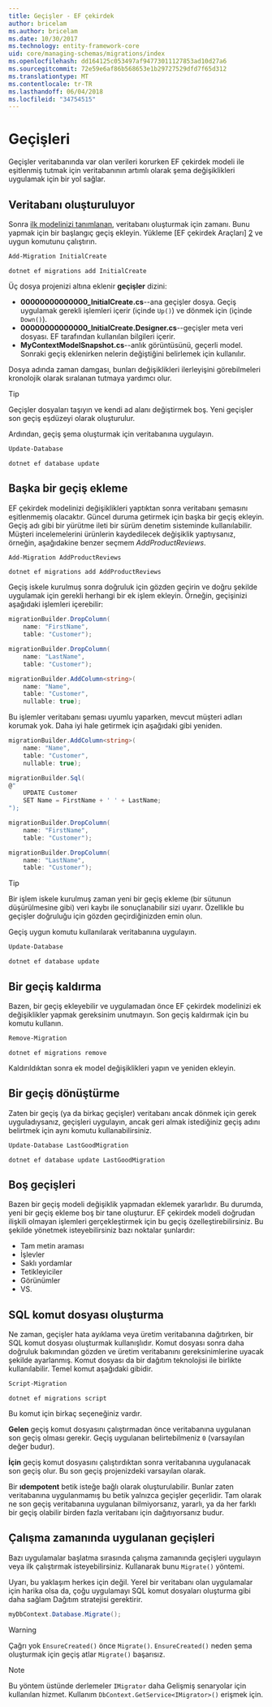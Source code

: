 ```yaml
---
title: Geçişler - EF çekirdek
author: bricelam
ms.author: bricelam
ms.date: 10/30/2017
ms.technology: entity-framework-core
uid: core/managing-schemas/migrations/index
ms.openlocfilehash: dd164125c053497af94773011127853ad10d27a6
ms.sourcegitcommit: 72e59e6af86b568653e1b29727529dfd7f65d312
ms.translationtype: MT
ms.contentlocale: tr-TR
ms.lasthandoff: 06/04/2018
ms.locfileid: "34754515"
---
```

<a name="migrations"></a>Geçişleri
==========
Geçişler veritabanında var olan verileri korurken EF çekirdek modeli ile eşitlenmiş tutmak için veritabanının artımlı olarak şema değişiklikleri uygulamak için bir yol sağlar.

<a name="creating-the-database"></a>Veritabanı oluşturuluyor
---------------------
Sonra [ilk modelinizi tanımlanan][1], veritabanı oluşturmak için zamanı. Bunu yapmak için bir başlangıç geçiş ekleyin.
Yükleme [EF çekirdek Araçları] [ 2] ve uygun komutunu çalıştırın.

``` powershell
Add-Migration InitialCreate
```
``` Console
dotnet ef migrations add InitialCreate
```

Üç dosya projenizi altına eklenir **geçişler** dizini:

* **00000000000000_InitialCreate.cs**--ana geçişler dosya. Geçiş uygulamak gerekli işlemleri içerir (içinde `Up()`) ve dönmek için (içinde `Down()`).
* **00000000000000_InitialCreate.Designer.cs**--geçişler meta veri dosyası. EF tarafından kullanılan bilgileri içerir.
* **MyContextModelSnapshot.cs**--anlık görüntüsünü, geçerli model. Sonraki geçiş eklenirken nelerin değiştiğini belirlemek için kullanılır.

Dosya adında zaman damgası, bunları değişiklikleri ilerleyişini görebilmeleri kronolojik olarak sıralanan tutmaya yardımcı olur.

> [!TIP]
> Geçişler dosyaları taşıyın ve kendi ad alanı değiştirmek boş. Yeni geçişler son geçiş eşdüzeyi olarak oluşturulur.

Ardından, geçiş şema oluşturmak için veritabanına uygulayın.

``` powershell
Update-Database
```
``` Console
dotnet ef database update
```

<a name="adding-another-migration"></a>Başka bir geçiş ekleme
------------------------
EF çekirdek modelinizi değişiklikleri yaptıktan sonra veritabanı şemasını eşitlenmemiş olacaktır. Güncel duruma getirmek için başka bir geçiş ekleyin. Geçiş adı gibi bir yürütme ileti bir sürüm denetim sisteminde kullanılabilir. Müşteri incelemelerini ürünlerin kaydedilecek değişiklik yaptıysanız, örneğin, aşağıdakine benzer seçmem *AddProductReviews*.

``` powershell
Add-Migration AddProductReviews
```
``` Console
dotnet ef migrations add AddProductReviews
```

Geçiş iskele kurulmuş sonra doğruluk için gözden geçirin ve doğru şekilde uygulamak için gerekli herhangi bir ek işlem ekleyin. Örneğin, geçişinizi aşağıdaki işlemleri içerebilir:

``` csharp
migrationBuilder.DropColumn(
    name: "FirstName",
    table: "Customer");

migrationBuilder.DropColumn(
    name: "LastName",
    table: "Customer");

migrationBuilder.AddColumn<string>(
    name: "Name",
    table: "Customer",
    nullable: true);
```

Bu işlemler veritabanı şeması uyumlu yaparken, mevcut müşteri adları korumak yok. Daha iyi hale getirmek için aşağıdaki gibi yeniden.

``` csharp
migrationBuilder.AddColumn<string>(
    name: "Name",
    table: "Customer",
    nullable: true);

migrationBuilder.Sql(
@"
    UPDATE Customer
    SET Name = FirstName + ' ' + LastName;
");

migrationBuilder.DropColumn(
    name: "FirstName",
    table: "Customer");

migrationBuilder.DropColumn(
    name: "LastName",
    table: "Customer");
```

> [!TIP]
> Bir işlem iskele kurulmuş zaman yeni bir geçiş ekleme (bir sütunun düşürülmesine gibi) veri kaybı ile sonuçlanabilir sizi uyarır. Özellikle bu geçişler doğruluğu için gözden geçirdiğinizden emin olun.

Geçiş uygun komutu kullanılarak veritabanına uygulayın.

``` powershell
Update-Database
```
``` Console
dotnet ef database update
```

<a name="removing-a-migration"></a>Bir geçiş kaldırma
--------------------
Bazen, bir geçiş ekleyebilir ve uygulamadan önce EF çekirdek modelinizi ek değişiklikler yapmak gereksinim unutmayın.
Son geçiş kaldırmak için bu komutu kullanın.

``` powershell
Remove-Migration
```
``` Console
dotnet ef migrations remove
```

Kaldırıldıktan sonra ek model değişiklikleri yapın ve yeniden ekleyin.

<a name="reverting-a-migration"></a>Bir geçiş dönüştürme
---------------------
Zaten bir geçiş (ya da birkaç geçişler) veritabanı ancak dönmek için gerek uyguladıysanız, geçişleri uygulayın, ancak geri almak istediğiniz geçiş adını belirtmek için aynı komutu kullanabilirsiniz.

``` powershell
Update-Database LastGoodMigration
```
``` Console
dotnet ef database update LastGoodMigration
```

<a name="empty-migrations"></a>Boş geçişleri
----------------
Bazen bir geçiş modeli değişiklik yapmadan eklemek yararlıdır. Bu durumda, yeni bir geçiş ekleme boş bir tane oluşturur. EF çekirdek modeli doğrudan ilişkili olmayan işlemleri gerçekleştirmek için bu geçiş özelleştirebilirsiniz.
Bu şekilde yönetmek isteyebilirsiniz bazı noktalar şunlardır:

* Tam metin araması
* İşlevler
* Saklı yordamlar
* Tetikleyiciler
* Görünümler
* VS.

<a name="generating-a-sql-script"></a>SQL komut dosyası oluşturma
-----------------------
Ne zaman, geçişler hata ayıklama veya üretim veritabanına dağıtırken, bir SQL komut dosyası oluşturmak kullanışlıdır. Komut dosyası sonra daha doğruluk bakımından gözden ve üretim veritabanını gereksinimlerine uyacak şekilde ayarlanmış. Komut dosyası da bir dağıtım teknolojisi ile birlikte kullanılabilir. Temel komut aşağıdaki gibidir.

``` powershell
Script-Migration
```
``` Console
dotnet ef migrations script
```

Bu komut için birkaç seçeneğiniz vardır.

**Gelen** geçiş komut dosyasını çalıştırmadan önce veritabanına uygulanan son geçiş olması gerekir. Geçiş uygulanan belirtebilmeniz `0` (varsayılan değer budur).

**İçin** geçiş komut dosyasını çalıştırdıktan sonra veritabanına uygulanacak son geçiş olur. Bu son geçiş projenizdeki varsayılan olarak.

Bir **ıdempotent** betik isteğe bağlı olarak oluşturulabilir. Bunlar zaten veritabanına uygulanmamış bu betik yalnızca geçişler geçerlidir. Tam olarak ne son geçiş veritabanına uygulanan bilmiyorsanız, yararlı, ya da her farklı bir geçiş olabilir birden fazla veritabanı için dağıtıyorsanız budur.

<a name="applying-migrations-at-runtime"></a>Çalışma zamanında uygulanan geçişleri
------------------------------
Bazı uygulamalar başlatma sırasında çalışma zamanında geçişleri uygulayın veya ilk çalıştırmak isteyebilirsiniz. Kullanarak bunu `Migrate()` yöntemi.

Uyarı, bu yaklaşım herkes için değil. Yerel bir veritabanı olan uygulamalar için harika olsa da, çoğu uygulamayı SQL komut dosyaları oluşturma gibi daha sağlam Dağıtım stratejisi gerektirir.

``` csharp
myDbContext.Database.Migrate();
```

> [!WARNING]
> Çağrı yok `EnsureCreated()` önce `Migrate()`. `EnsureCreated()` neden şema oluşturmak için geçiş atlar `Migrate()` başarısız.

> [!NOTE]
> Bu yöntem üstünde derlemeler `IMigrator` daha Gelişmiş senaryolar için kullanılan hizmet. Kullanım `DbContext.GetService<IMigrator>()` erişmek için.


  [1]: ../../modeling/index.md
  [2]: ../../miscellaneous/cli/index.md
